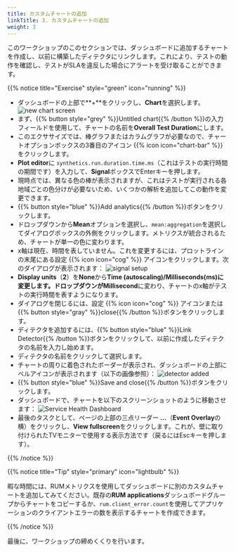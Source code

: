 ```yaml
---
title: カスタムチャートの追加
linkTitle: 3. カスタムチャートの追加
weight: 3
---
```


このワークショップのこのセクションでは、ダッシュボードに追加するチャートを作成し、以前に構築したディテクタにリンクします。これにより、テストの動作を確認し、テストがSLAを違反した場合にアラートを受け取ることができます。

{{% notice title="Exercise" style="green" icon="running" %}}

* ダッシュボードの上部で**+**をクリックし、**Chart**を選択します。
  ![new chart screen](../images/new-chart.png)
* まず、{{% button style="grey" %}}Untitled chart{{% /button %}}の入力フィールドを使用して、チャートの名前を**Overall Test Duration**にします。
* このエクササイズでは、棒グラフまたはカラムグラフが必要なので、チャートオプションボックスの3番目のアイコン {{% icon icon="chart-bar" %}} をクリックします。
* **Plot editor**に `synthetics.run.duration.time.ms`（これはテストの実行時間の期間です）を入力して、**Signal**ボックスでEnterキーを押します。
* 現時点では、異なる色の棒が表示されますが、これはテストが実行される各地域ごとの色分けが必要ないため、いくつかの解析を追加してこの動作を変更できます。
* {{% button style="blue" %}}Add analytics{{% /button %}}ボタンをクリックします。
* ドロップダウンから**Mean**オプションを選択し、`mean:aggregation`を選択してダイアログボックスの外側をクリックします。メトリクスが統合されるため、チャートが単一の色に変わります。
* x軸は現在、時間を表していません。これを変更するには、プロットラインの末尾にある設定 {{% icon icon="cog" %}} アイコンをクリックします。次のダイアログが表示されます：
  ![signal setup](../images/signal-setup.png)
* **Display units**（**2**）を**None**から**Time (autoscaling)/Milliseconds(ms)**に変更します。ドロップダウンが**Millisecond**に変わり、チャートのx軸がテストの実行時間を表すようになります。
* ダイアログを閉じるには、設定 {{% icon icon="cog" %}} アイコンまたは{{% button style="gray" %}}close{{% /button %}}ボタンをクリックします。
* ディテクタを追加するには、{{% button style="blue" %}}Link Detector{{% /button %}}ボタンをクリックして、以前に作成したディテクタの名前を入力し始めます。
* ディテクタの名前をクリックして選択します。
* チャートの周りに着色されたボーダーが表示され、ダッシュボードの上部にベルアイコンが表示されます（以下の画像参照）：
  ![detector added](../images/detector-added.png)
* {{% button style="blue" %}}Save and close{{% /button %}}ボタンをクリックします。
* ダッシュボードで、チャートを以下のスクリーンショットのように移動させます：
  ![Service Health Dashboard](../images/service-health-dashboard.png)
* 最後のタスクとして、ページの上部の三点リーダー **...**（**Event Overlay**の横）をクリックし、**View fullscreen**をクリックします。これが、壁に取り付けられたTVモニターで使用する表示方法です（戻るにはEscキーを押します）。

{{% /notice %}}

{{% notice title="Tip" style="primary" icon="lightbulb" %}}

暇な時間には、RUMメトリクスを使用してダッシュボードに別のカスタムチャートを追加してみてください。既存の**RUM applications**ダッシュボードグループからチャートをコピーするか、`rum.client_error.count`を使用してアプリケーションのクライアントエラーの数を表示するチャートを作成できます。

{{% /notice %}}

最後に、ワークショップの締めくくりを行います。
